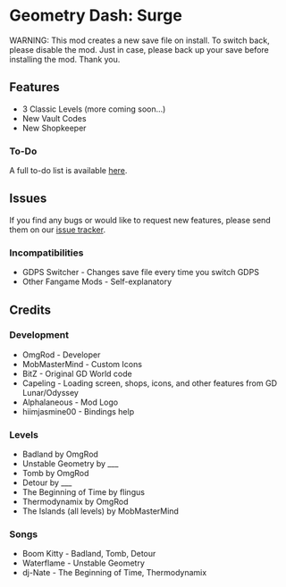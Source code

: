 # Geometry Dash: Surge

<cr>WARNING: This mod creates a new save file on install. To switch back, please disable the mod. Just in case, please back up your save before installing the mod. Thank you.</c>

## Features

- 3 <cb>Classic Levels</c> (more coming soon...)
- New <cr>Vault Codes</c>
- New <cp>Shopkeeper</c>

### To-Do

A full to-do list is available [here](https://www.notion.so/omgrod/Geometry-Dash-Surge-1f3e014e65e38004a013d4329ac255d6?pvs=4).

## Issues

If you find any bugs or would like to request new features, please send them on our [issue tracker](https://github.com/OmgRod/GD-Surge/issues).

### Incompatibilities

- GDPS Switcher - Changes save file every time you switch GDPS
- Other Fangame Mods - Self-explanatory

## Credits

### Development

- OmgRod - Developer
- MobMasterMind - Custom Icons
- BitZ - Original GD World code
- Capeling - Loading screen, shops, icons, and other features from GD Lunar/Odyssey
- Alphalaneous - Mod Logo
- hiimjasmine00 - Bindings help

### Levels

- Badland by OmgRod
- Unstable Geometry by ___
- Tomb by OmgRod
- Detour by ___
- The Beginning of Time by flingus
- Thermodynamix by OmgRod
- The Islands (all levels) by MobMasterMind

### Songs

- Boom Kitty - Badland, Tomb, Detour
- Waterflame - Unstable Geometry
- dj-Nate - The Beginning of Time, Thermodynamix
